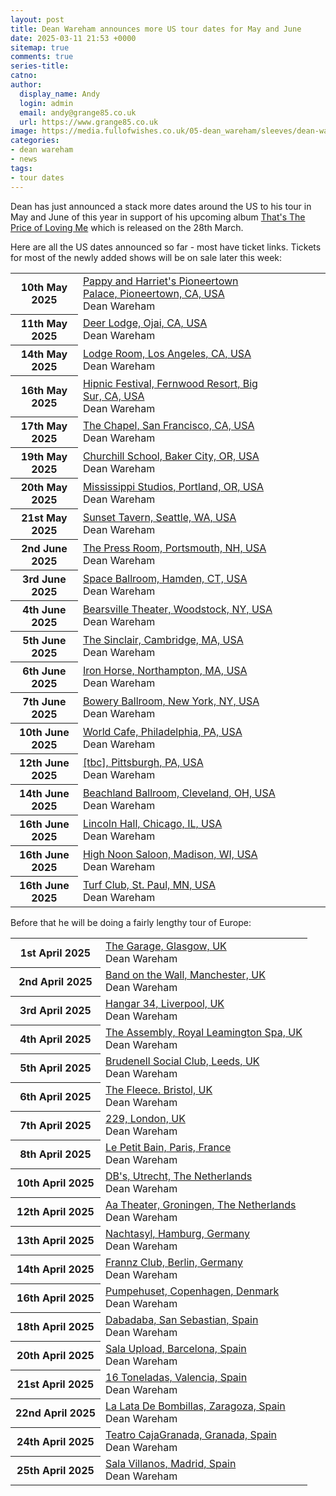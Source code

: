 ```yaml
---
layout: post
title: Dean Wareham announces more US tour dates for May and June
date: 2025-03-11 21:53 +0000
sitemap: true
comments: true
series-title:
catno:
author:
  display_name: Andy
  login: admin
  email: andy@grange85.co.uk
  url: https://www.grange85.co.uk
image: https://media.fullofwishes.co.uk/05-dean_wareham/sleeves/dean-wareham-thats-the-price.jpg
categories:
- dean wareham
- news
tags:
- tour dates
---
```

Dean has just announced a stack more dates around the US to his tour in May and June of this year in support of his upcoming album [That's The Price of Loving Me](/2025/01/09/dean-wareham-announces-new-solo-album-that-s-the-price-of-loving-me/) which is released on the 28th March.

Here are all the US dates announced so far - most have ticket links. Tickets for most of the newly added shows will be on sale later this week:

<table>
      <tr>
        <th>10th May 2025</th>
        <td><a href="/database/dean-and-britta/shows/dean-wareham-2025-05-10-pappy-and-harriets-pioneertown-palace-pioneertown-ca-usa/">Pappy and Harriet's Pioneertown Palace,&nbsp;Pioneertown,&nbsp;CA,&nbsp;USA</a><br/>
          <span class="show-details">Dean Wareham</span>
        </td>
      </tr>
      <tr>
        <th>11th May 2025</th>
        <td><a href="/database/dean-and-britta/shows/dean-wareham-2025-05-11-deer-lodge-ojai-ca-usa/">Deer Lodge,&nbsp;Ojai,&nbsp;CA,&nbsp;USA</a><br/>
          <span class="show-details">Dean Wareham</span>
        </td>
      </tr>
      <tr>
        <th>14th May 2025</th>
        <td><a href="/database/dean-and-britta/shows/dean-wareham-2025-05-14-lodge-room-los-angeles-ca-usa/">Lodge Room,&nbsp;Los Angeles,&nbsp;CA,&nbsp;USA</a><br/>
          <span class="show-details">Dean Wareham</span>
        </td>
      </tr>
      <tr>
        <th>16th May 2025</th>
        <td><a href="/database/dean-and-britta/shows/dean-wareham-2025-05-16-hipnic-festival-fernwood-resort-big-sur-ca-usa/">Hipnic Festival,&nbsp;Fernwood Resort,&nbsp;Big Sur,&nbsp;CA,&nbsp;USA</a><br/>
          <span class="show-details">Dean Wareham</span>
        </td>
      </tr>
      <tr>
        <th>17th May 2025</th>
        <td><a href="/database/dean-and-britta/shows/dean-wareham-2025-05-17-the-chapel-san-francisco-ca-usa/">The Chapel,&nbsp;San Francisco,&nbsp;CA,&nbsp;USA</a><br/>
          <span class="show-details">Dean Wareham</span>
        </td>
      </tr>
      <tr>
        <th>19th May 2025</th>
        <td><a href="/database/dean-and-britta/shows/dean-wareham-2025-05-19-churchill-school-baker-city-or-usa/">Churchill School,&nbsp;Baker City,&nbsp;OR,&nbsp;USA</a><br/>
          <span class="show-details">Dean Wareham</span>
        </td>
      </tr>
      <tr>
        <th>20th May 2025</th>
        <td><a href="/database/dean-and-britta/shows/dean-wareham-2025-05-20-mississippi-studios-portland-or-usa/">Mississippi Studios,&nbsp;Portland,&nbsp;OR,&nbsp;USA</a><br/>
          <span class="show-details">Dean Wareham</span>
        </td>
      </tr>
      <tr>
        <th>21st May 2025</th>
        <td><a href="/database/dean-and-britta/shows/dean-wareham-2025-05-21-sunset-tavern-seattle-wa-usa/">Sunset Tavern,&nbsp;Seattle,&nbsp;WA,&nbsp;USA</a><br/>
          <span class="show-details">Dean Wareham</span>
        </td>
      </tr>
      <tr>
        <th>2nd June 2025</th>
        <td><a href="/database/dean-and-britta/shows/dean-wareham-2025-06-02-the-press-room-portsmouth-nh-usa/">The Press Room,&nbsp;Portsmouth,&nbsp;NH,&nbsp;USA</a><br/>
          <span class="show-details">Dean Wareham</span>
        </td>
      </tr>
      <tr>
        <th>3rd June 2025</th>
        <td><a href="/database/dean-and-britta/shows/dean-wareham-2025-06-03-space-ballroom-hamden-ct-usa/">Space Ballroom,&nbsp;Hamden,&nbsp;CT,&nbsp;USA</a><br/>
          <span class="show-details">Dean Wareham</span>
        </td>
      </tr>
      <tr>
        <th>4th June 2025</th>
        <td><a href="/database/dean-and-britta/shows/dean-wareham-2025-06-04-bearsville-theater-woodstock-ny-usa/">Bearsville Theater,&nbsp;Woodstock,&nbsp;NY,&nbsp;USA</a><br/>
          <span class="show-details">Dean Wareham</span>
        </td>
      </tr>
      <tr>
        <th>5th June 2025</th>
        <td><a href="/database/dean-and-britta/shows/dean-wareham-2025-06-05-the-sinclair-cambridge-ma-usa/">The Sinclair,&nbsp;Cambridge,&nbsp;MA,&nbsp;USA</a><br/>
          <span class="show-details">Dean Wareham</span>
        </td>
      </tr>
      <tr>
        <th>6th June 2025</th>
        <td><a href="/database/dean-and-britta/shows/dean-wareham-2025-06-06-iron-horse-northampton-ma-usa/">Iron Horse,&nbsp;Northampton,&nbsp;MA,&nbsp;USA</a><br/>
          <span class="show-details">Dean Wareham</span>
        </td>
      </tr>
      <tr>
        <th>7th June 2025</th>
        <td><a href="/database/dean-and-britta/shows/dean-wareham-2025-06-07-bowery-ballroom-new-york-ny-usa/">Bowery Ballroom,&nbsp;New York,&nbsp;NY,&nbsp;USA</a><br/>
          <span class="show-details">Dean Wareham</span>
        </td>
      </tr>
      <tr>
        <th>10th June 2025</th>
        <td><a href="/database/dean-and-britta/shows/dean-wareham-2025-06-10-world-cafe-philadelphia-pa-usa/">World Cafe,&nbsp;Philadelphia,&nbsp;PA,&nbsp;USA</a><br/>
          <span class="show-details">Dean Wareham</span>
        </td>
      </tr>
      <tr>
        <th>12th June 2025</th>
        <td><a href="/database/dean-and-britta/shows/dean-wareham-2025-06-12-pittsburgh-pa-usa/">[tbc],&nbsp;Pittsburgh,&nbsp;PA,&nbsp;USA</a><br/>
          <span class="show-details">Dean Wareham</span>
        </td>
      </tr>
      <tr>
        <th>14th June 2025</th>
        <td><a href="/database/dean-and-britta/shows/dean-wareham-2025-06-14-beachland-ballroom-cleveland-oh-usa/">Beachland Ballroom,&nbsp;Cleveland,&nbsp;OH,&nbsp;USA</a><br/>
          <span class="show-details">Dean Wareham</span>
        </td>
      </tr>
      <tr>
        <th>16th June 2025</th>
        <td><a href="/database/dean-and-britta/shows/dean-wareham-2025-06-16-lincoln-hall-chicago-il-usa/">Lincoln Hall,&nbsp;Chicago,&nbsp;IL,&nbsp;USA</a><br/>
          <span class="show-details">Dean Wareham</span>
        </td>
      </tr>
      <tr>
        <th>16th June 2025</th>
        <td><a href="/database/dean-and-britta/shows/dean-wareham-2025-06-16-high-noon-saloon-madison-wi-usa/">High Noon Saloon,&nbsp;Madison,&nbsp;WI,&nbsp;USA</a><br/>
          <span class="show-details">Dean Wareham</span>
        </td>
      </tr>
      <tr>
        <th>16th June 2025</th>
        <td><a href="/database/dean-and-britta/shows/dean-wareham-2025-06-16-turf-club-st-paul-mn-usa/">Turf Club,&nbsp;St. Paul,&nbsp;MN,&nbsp;USA</a><br/>
          <span class="show-details">Dean Wareham</span>
        </td>
      </tr>
</table>


Before that he will be doing a fairly lengthy tour of Europe:

<table>
      <tr>
        <th>1st April 2025</th>
        <td><a href="/database/dean-and-britta/shows/dean-wareham-2025-04-01-the-garage-glasgow-uk/">The Garage,&nbsp;Glasgow,&nbsp;UK</a><br/>
          <span class="show-details">Dean Wareham</span>
        </td>
      </tr>
      <tr>
        <th>2nd April 2025</th>
        <td><a href="/database/dean-and-britta/shows/dean-wareham-2025-04-02-band-on-the-wall-manchester-uk/">Band on the Wall,&nbsp;Manchester,&nbsp;UK</a><br/>
          <span class="show-details">Dean Wareham</span>
        </td>
      </tr>
      <tr>
        <th>3rd April 2025</th>
        <td><a href="/database/dean-and-britta/shows/dean-wareham-2025-04-03-hangar-34-liverpool-uk/">Hangar 34,&nbsp;Liverpool,&nbsp;UK</a><br/>
          <span class="show-details">Dean Wareham</span>
        </td>
      </tr>
      <tr>
        <th>4th April 2025</th>
        <td><a href="/database/dean-and-britta/shows/dean-wareham-2025-04-04-the-assembly-royal-leamington-spa-uk/">The Assembly,&nbsp;Royal Leamington Spa,&nbsp;UK</a><br/>
          <span class="show-details">Dean Wareham</span>
        </td>
      </tr>
      <tr>
        <th>5th April 2025</th>
        <td><a href="/database/dean-and-britta/shows/dean-wareham-2025-04-05-brudenell-social-club-leeds-uk/">Brudenell Social Club,&nbsp;Leeds,&nbsp;UK</a><br/>
          <span class="show-details">Dean Wareham</span>
        </td>
      </tr>
      <tr>
        <th>6th April 2025</th>
        <td><a href="/database/dean-and-britta/shows/dean-wareham-2025-04-06-the-fleece-bristol-uk/">The Fleece. Bristol,&nbsp;UK</a><br/>
          <span class="show-details">Dean Wareham</span>
        </td>
      </tr>
      <tr>
        <th>7th April 2025</th>
        <td><a href="/database/dean-and-britta/shows/dean-wareham-2025-04-07-229-london-uk/">229,&nbsp;London,&nbsp;UK</a><br/>
          <span class="show-details">Dean Wareham</span>
        </td>
      </tr>
      <tr>
        <th>8th April 2025</th>
        <td><a href="/database/dean-and-britta/shows/dean-wareham-2025-04-08-le-petit-bain-paris-france/">Le Petit Bain,&nbsp;Paris,&nbsp;France</a><br/>
          <span class="show-details">Dean Wareham</span>
        </td>
      </tr>
      <tr>
        <th>10th April 2025</th>
        <td><a href="/database/dean-and-britta/shows/dean-wareham-2025-04-10-dbs-utrecht-the-netherlands/">DB's,&nbsp;Utrecht,&nbsp;The Netherlands</a><br/>
          <span class="show-details">Dean Wareham</span>
        </td>
      </tr>
      <tr>
        <th>12th April 2025</th>
        <td><a href="/database/dean-and-britta/shows/dean-wareham-2025-04-12-aa-theater-groningen-the-netherlands/">Aa Theater,&nbsp;Groningen,&nbsp;The Netherlands</a><br/>
          <span class="show-details">Dean Wareham</span>
        </td>
      </tr>
      <tr>
        <th>13th April 2025</th>
        <td><a href="/database/dean-and-britta/shows/dean-wareham-2025-04-13-nachtasyl-hamburg-germany/">Nachtasyl,&nbsp;Hamburg,&nbsp;Germany</a><br/>
          <span class="show-details">Dean Wareham</span>
        </td>
      </tr>
      <tr>
        <th>14th April 2025</th>
        <td><a href="/database/dean-and-britta/shows/dean-wareham-2025-04-14-frannz-club-berlin-germany/">Frannz Club,&nbsp;Berlin,&nbsp;Germany</a><br/>
          <span class="show-details">Dean Wareham</span>
        </td>
      </tr>
      <tr>
        <th>16th April 2025</th>
        <td><a href="/database/dean-and-britta/shows/dean-wareham-2025-04-16-pumpehuset-copenhagen-denmark/">Pumpehuset,&nbsp;Copenhagen,&nbsp;Denmark</a><br/>
          <span class="show-details">Dean Wareham</span>
        </td>
      </tr>
      <tr>
        <th>18th April 2025</th>
        <td><a href="/database/dean-and-britta/shows/dean-wareham-2025-04-18-dabadaba-san-sebastian-spain/">Dabadaba,&nbsp;San Sebastian,&nbsp;Spain</a><br/>
          <span class="show-details">Dean Wareham</span>
        </td>
      </tr>
      <tr>
        <th>20th April 2025</th>
        <td><a href="/database/dean-and-britta/shows/dean-wareham-2025-04-20-sala-upload-barcelona-spain/">Sala Upload,&nbsp;Barcelona,&nbsp;Spain</a><br/>
          <span class="show-details">Dean Wareham</span>
        </td>
      </tr>
      <tr>
        <th>21st April 2025</th>
        <td><a href="/database/dean-and-britta/shows/dean-wareham-2025-04-21-16-toneladas-valencia-spain/">16 Toneladas,&nbsp;Valencia,&nbsp;Spain</a><br/>
          <span class="show-details">Dean Wareham</span>
        </td>
      </tr>
      <tr>
        <th>22nd April 2025</th>
        <td><a href="/database/dean-and-britta/shows/dean-wareham-2025-04-22-la-lata-de-bombillas-zaragoza-spain/">La Lata De Bombillas,&nbsp;Zaragoza,&nbsp;Spain</a><br/>
          <span class="show-details">Dean Wareham</span>
        </td>
      </tr>
      <tr>
        <th>24th April 2025</th>
        <td><a href="/database/dean-and-britta/shows/dean-wareham-2025-04-24-teatro-cajagranada-granada-spain/">Teatro CajaGranada,&nbsp;Granada,&nbsp;Spain</a><br/>
          <span class="show-details">Dean Wareham</span>
        </td>
      </tr>
      <tr>
        <th>25th April 2025</th>
        <td><a href="/database/dean-and-britta/shows/dean-wareham-2025-04-25-sala-villanos-madrid-spain/">Sala Villanos,&nbsp;Madrid,&nbsp;Spain</a><br/>
          <span class="show-details">Dean Wareham</span>
        </td>
      </tr>
</table>
